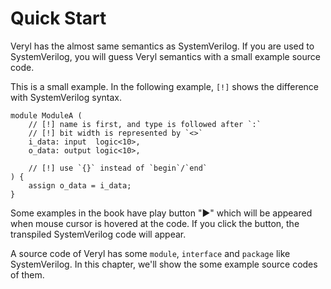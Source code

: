 # Quick Start

Veryl has the almost same semantics as SystemVerilog.
If you are used to SystemVerilog, you will guess Veryl semantics with a small example source code.

This is a small example.
In the following example, `[!]` shows the difference with SystemVerilog syntax.

```veryl,playground
module ModuleA (
    // [!] name is first, and type is followed after `:`
    // [!] bit width is represented by `<>`
    i_data: input  logic<10>,
    o_data: output logic<10>,

    // [!] use `{}` instead of `begin`/`end`
) {
    assign o_data = i_data;
}
```

Some examples in the book have play button "▶" which will be appeared when mouse cursor is hovered at the code.
If you click the button, the transpiled SystemVerilog code will appear.

A source code of Veryl has some `module`, `interface` and `package` like SystemVerilog.
In this chapter, we'll show the some example source codes of them.
